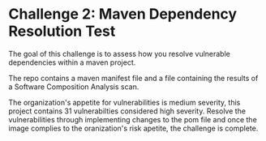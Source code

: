 <h1>Challenge 2: Maven Dependency Resolution Test</h1>
The goal of this challenge is to assess how you resolve vulnerable dependencies within a maven project.

The repo contains a maven manifest file and a file containing the results of a Software Composition Analysis scan.

The organization's appetite for vulnerabilities is medium severity, this project contains 31 vulnerabilties considered high severity.
Resolve the vulnerabilities through implementing changes to the pom file and once the image complies to the oranization's risk apetite, the challenge is complete.
